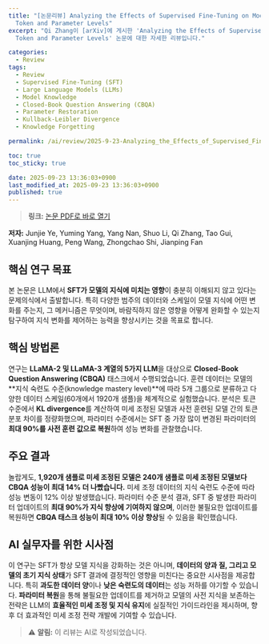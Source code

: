 ```yaml
---
title: "[논문리뷰] Analyzing the Effects of Supervised Fine-Tuning on Model Knowledge from
  Token and Parameter Levels"
excerpt: "Qi Zhang이 [arXiv]에 게시한 'Analyzing the Effects of Supervised Fine-Tuning on Model Knowledge from
  Token and Parameter Levels' 논문에 대한 자세한 리뷰입니다."

categories:
  - Review
tags:
  - Review
  - Supervised Fine-Tuning (SFT)
  - Large Language Models (LLMs)
  - Model Knowledge
  - Closed-Book Question Answering (CBQA)
  - Parameter Restoration
  - Kullback-Leibler Divergence
  - Knowledge Forgetting

permalink: /ai/review/2025-9-23-Analyzing_the_Effects_of_Supervised_Fine-Tuning_on_Model_Knowledge_from_Token_and_Parameter_Levels/

toc: true
toc_sticky: true

date: 2025-09-23 13:36:03+0900
last_modified_at: 2025-09-23 13:36:03+0900
published: true
---
```

> **링크:** [논문 PDF로 바로 열기](https://arxiv.org/abs/2509.16596)

**저자:** Junjie Ye, Yuming Yang, Yang Nan, Shuo Li, Qi Zhang, Tao Gui, Xuanjing Huang, Peng Wang, Zhongchao Shi, Jianping Fan



## 핵심 연구 목표
본 논문은 LLM에서 **SFT가 모델의 지식에 미치는 영향**이 충분히 이해되지 않고 있다는 문제의식에서 출발합니다. 특히 다양한 범주의 데이터와 스케일이 모델 지식에 어떤 변화를 주는지, 그 메커니즘은 무엇이며, 바람직하지 않은 영향을 어떻게 완화할 수 있는지 탐구하여 지식 변화를 제어하는 능력을 향상시키는 것을 목표로 합니다.

## 핵심 방법론
연구는 **LLaMA-2 및 LLaMA-3 계열의 5가지 LLM**을 대상으로 **Closed-Book Question Answering (CBQA)** 태스크에서 수행되었습니다. 훈련 데이터는 모델의 **지식 숙련도 수준(knowledge mastery level)**에 따라 5개 그룹으로 분류하고 다양한 데이터 스케일(60개에서 1920개 샘플)을 체계적으로 실험했습니다. 분석은 토큰 수준에서 **KL divergence**를 계산하여 미세 조정된 모델과 사전 훈련된 모델 간의 토큰 분포 차이를 정량화했으며, 파라미터 수준에서는 SFT 중 가장 많이 변경된 파라미터의 **최대 90%를 사전 훈련 값으로 복원**하여 성능 변화를 관찰했습니다.

## 주요 결과
놀랍게도, **1,920개 샘플로 미세 조정된 모델은 240개 샘플로 미세 조정된 모델보다 CBQA 성능이 최대 14% 더 나빴습니다.** 미세 조정 데이터의 지식 숙련도 수준에 따라 성능 변동이 12% 이상 발생했습니다. 파라미터 수준 분석 결과, SFT 중 발생한 파라미터 업데이트의 **최대 90%가 지식 향상에 기여하지 않으며**, 이러한 불필요한 업데이트를 복원하면 **CBQA 태스크 성능이 최대 10% 이상 향상**될 수 있음을 확인했습니다.

## AI 실무자를 위한 시사점
이 연구는 SFT가 항상 모델 지식을 강화하는 것은 아니며, **데이터의 양과 질, 그리고 모델의 초기 지식 상태**가 SFT 결과에 결정적인 영향을 미친다는 중요한 시사점을 제공합니다. 특히 **과도한 데이터 양**이나 **낮은 숙련도의 데이터**는 성능 저하를 야기할 수 있습니다. **파라미터 복원**을 통해 불필요한 업데이트를 제거하고 모델의 사전 지식을 보존하는 전략은 LLM의 **효율적인 미세 조정 및 지식 유지**에 실질적인 가이드라인을 제시하며, 향후 더 효과적인 미세 조정 전략 개발에 기여할 수 있습니다.

> ⚠️ **알림:** 이 리뷰는 AI로 작성되었습니다.